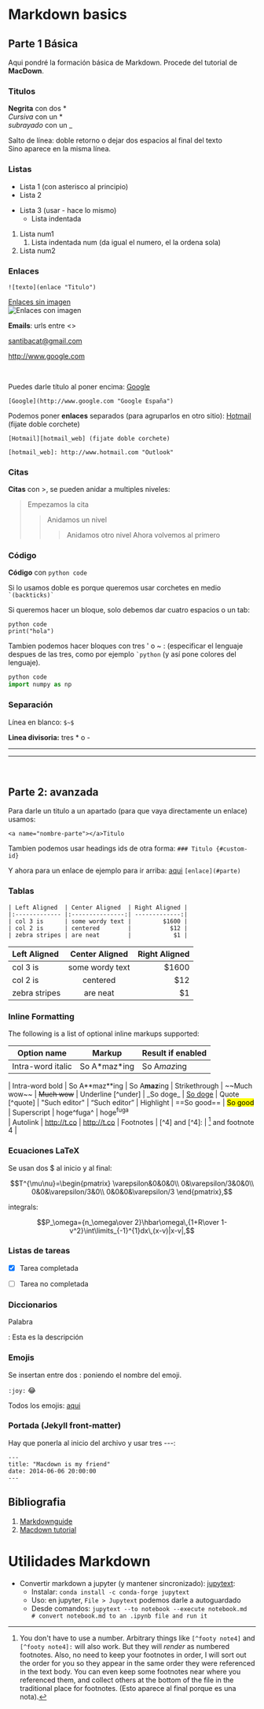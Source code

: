 # Markdown basics

## <a name="part1"></a>Parte 1 Básica

Aqui pondré la formación básica de Markdown. Procede del tutorial de **MacDown**.

### Titulos 
**Negrita** con dos *  
*Cursiva* con un *  
_subrayado_ con un _

Salto de línea: doble retorno o dejar dos espacios al final del texto  
Sino aparece en la misma línea.

### Listas

* Lista 1 (con asterisco al principio)
* Lista 2
- Lista 3 (usar - hace lo mismo)
	- Lista indentada

1. Lista num1
	1. Lista indentada num (da igual el numero, el la ordena sola)
2. Lista num2

### Enlaces

`![texto](enlace "Titulo")`

[Enlaces sin imagen](http://www.google.com)  
![Enlaces con imagen](http://macdown.uranusjr.com/static/images/logo-160.png)


**Emails**: urls entre <>

<santibacat@gmail.com>

<http://www.google.com>


$~$


Puedes darle título al poner encima:
[Google](http://www.google.com "Google España")

`[Google](http://www.google.com "Google España")`

Podemos poner **enlaces** separados (para agruparlos en otro sitio):
[Hotmail][hotmail_web] (fijate doble corchete)

[hotmail_web]: http://www.hotmail.com "Outlook"

```
[Hotmail][hotmail_web] (fijate doble corchete)

[hotmail_web]: http://www.hotmail.com "Outlook"
```



### Citas

**Citas** con >, se pueden anidar a multiples niveles:

> Empezamos la cita
> > Anidamos un nivel
> > > Anidamos otro nivel
> Ahora volvemos al primero

### Código 
**Código** con `python code`

Si lo usamos doble es porque queremos usar corchetes en medio `` `(backticks)` ``

Si queremos hacer un bloque, solo debemos dar cuatro espacios o un tab:

    python code
    print("hola")

Tambien podemos hacer bloques con tres ' o ~ :
(especificar el lenguaje despues de las tres, como por ejemplo `` `python `` (y así pone colores del lenguaje).

```python
python code
import numpy as np
```

### Separación

Línea en blanco: `$~$`

**Linea divisoria:** tres * o -

***

---

$~$

## <a name="part2"></a>Parte 2: avanzada

Para darle un titulo a un apartado (para que vaya directamente un enlace) usamos:

`<a name="nombre-parte"></a>Titulo`

Tambien podemos usar headings ids de otra forma: `### Titulo {#custom-id}`

Y ahora para un enlace de ejemplo para ir arriba: [aqui](#part1) `[enlace](#parte)`


### Tablas


`| Left Aligned  | Center Aligned  | Right Aligned |`  
`|:------------- |:---------------:| -------------:|`  
`| col 3 is      | some wordy text |         $1600 |`  
`| col 2 is      | centered        |           $12 |`  
`| zebra stripes | are neat        |            $1 |`  

| Left Aligned  | Center Aligned  | Right Aligned |
|:------------- |:---------------:| -------------:|
| col 3 is      | some wordy text |         $1600 |
| col 2 is      | centered        |           $12 |
| zebra stripes | are neat        |            $1 |

### Inline Formatting

The following is a list of optional inline markups supported:

Option name         | Markup           | Result if enabled     |
--------------------|------------------|-----------------------|
Intra-word italic | So A\*maz\*ing   | So A<em>maz</em>ing
|
Intra-word bold     | So A\**maz\**ing   | So A**maz**ing
|
Strikethrough       | \~~Much wow\~~   | <del>Much wow</del>   |
Underline [^under]  | \_So doge\_      | <u>So doge</u>        |
Quote [^quote]      | \"Such editor\"  | <q>Such editor</q>    |
Highlight           | \==So good\==    | <mark>So good</mark>  |
Superscript         | hoge\^fuga\^    | hoge<sup>fuga</sup>   
|
Autolink            | http://t.co      | <http://t.co>         |
Footnotes           | [\^4] and [\^4]: | [^4] and footnote 4   |

[^4]: You don't have to use a number. Arbitrary things like `[^footy note4]` and `[^footy note4]:` will also work. But they will *render* as numbered footnotes. Also, no need to keep your footnotes in order, I will sort out the order for you so they appear in the same order they were referenced in the text body. You can even keep some footnotes near where you referenced them, and collect others at the bottom of the file in the traditional place for footnotes.  (Esto aparece al final porque es una nota).


### Ecuaciones LaTeX  
Se usan dos $ al inicio y al final:

$$T^{\mu\nu}=\begin{pmatrix}
\varepsilon&0&0&0\\
0&\varepsilon/3&0&0\\
0&0&\varepsilon/3&0\\
0&0&0&\varepsilon/3
\end{pmatrix},$$

integrals:

$$P_\omega={n_\omega\over 2}\hbar\omega\,{1+R\over 1-v^2}\int\limits_{-1}^{1}dx\,(x-v)|x-v|,$$

### Listas de tareas
* [x] Tarea completada  
* [ ] Tarea no completada


### Diccionarios

Palabra

:   Esta es la descripción


### Emojis

Se insertan entre dos : poniendo el nombre del emoji.

`:joy:` :joy:

Todos los emojis: [aqui](https://gist.github.com/rxaviers/7360908#file-gistfile1-md)


### Portada (Jekyll front-matter)
Hay que ponerla al inicio del archivo y usar tres ---:

```
---
title: "Macdown is my friend"
date: 2014-06-06 20:00:00
---
```

## <a name="part3"></a>Bibliografia

1. [Markdownguide](https://www.markdownguide.org/basic-syntax/)
2. [Macdown tutorial](https://github.com/MacDownApp/macdown/blob/master/MacDown/Resources/help.md)


# Utilidades Markdown

* Convertir markdown a jupyter (y mantener sincronizado): [jupytext](https://github.com/mwouts/jupytext):
  * Instalar: `conda install -c conda-forge jupytext`
  * Uso: en jupyter, `File > Jupytext` podemos darle a autoguardado
  * Desde comandos: `jupytext --to notebook --execute notebook.md    # convert notebook.md to an .ipynb file and run it`